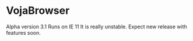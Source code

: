 # VojaBrowser
Alpha version 3.1
Runs on IE 11
It is really unstable. Expect new release with features soon.
